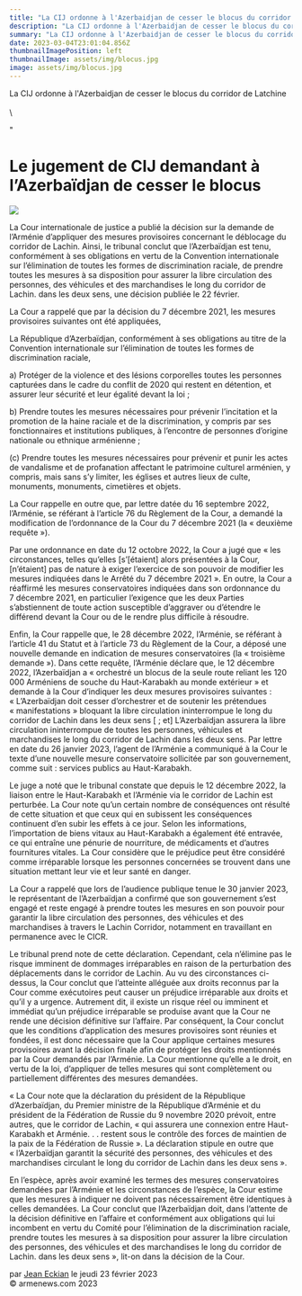```yaml
---
title: "La CIJ ordonne à l'Azerbaidjan de cesser le blocus du corridor de Latchine "
description: "La CIJ ordonne à l'Azerbaidjan de cesser le blocus du corridor de Latchine "
summary: "La CIJ ordonne à l'Azerbaidjan de cesser le blocus du corridor de Latchine "
date: 2023-03-04T23:01:04.856Z
thumbnailImagePosition: left
thumbnailImage: assets/img/blocus.jpg
image: assets/img/blocus.jpg
---
```

La CIJ ordonne à l'Azerbaidjan de cesser le blocus du corridor de Latchine \
\
\
<!--StartFragment-->

"

# Le jugement de CIJ demandant à l’Azerbaïdjan de cesser le blocus



![](https://www.armenews.com/IMG/arton101466.jpg)

La Cour internationale de justice a publié la décision sur la demande de l’Arménie d’appliquer des mesures provisoires concernant le déblocage du corridor de Lachin. Ainsi, le tribunal conclut que l’Azerbaïdjan est tenu, conformément à ses obligations en vertu de la Convention internationale sur l’élimination de toutes les formes de discrimination raciale, de prendre toutes les mesures à sa disposition pour assurer la libre circulation des personnes, des véhicules et des marchandises le long du corridor de Lachin. dans les deux sens, une décision publiée le 22 février.

La Cour a rappelé que par la décision du 7 décembre 2021, les mesures provisoires suivantes ont été appliquées,

La République d’Azerbaïdjan, conformément à ses obligations au titre de la Convention internationale sur l’élimination de toutes les formes de discrimination raciale,

a) Protéger de la violence et des lésions corporelles toutes les personnes capturées dans le cadre du conflit de 2020 qui restent en détention, et assurer leur sécurité et leur égalité devant la loi ;

b) Prendre toutes les mesures nécessaires pour prévenir l’incitation et la promotion de la haine raciale et de la discrimination, y compris par ses fonctionnaires et institutions publiques, à l’encontre de personnes d’origine nationale ou ethnique arménienne ;

(c) Prendre toutes les mesures nécessaires pour prévenir et punir les actes de vandalisme et de profanation affectant le patrimoine culturel arménien, y compris, mais sans s’y limiter, les églises et autres lieux de culte, monuments, monuments, cimetières et objets.

La Cour rappelle en outre que, par lettre datée du 16 septembre 2022, l’Arménie, se référant à l’article 76 du Règlement de la Cour, a demandé la modification de l’ordonnance de la Cour du 7 décembre 2021 (la « deuxième requête »).

Par une ordonnance en date du 12 octobre 2022, la Cour a jugé que « les circonstances, telles qu’elles \[s’[étaient] alors présentées à la Cour, \[n’étaient] pas de nature à exiger l’exercice de son pouvoir de modifier les mesures indiquées dans le Arrêté du 7 décembre 2021 ». En outre, la Cour a réaffirmé les mesures conservatoires indiquées dans son ordonnance du 7 décembre 2021, en particulier l’exigence que les deux Parties s’abstiennent de toute action susceptible d’aggraver ou d’étendre le différend devant la Cour ou de le rendre plus difficile à résoudre.

Enfin, la Cour rappelle que, le 28 décembre 2022, l’Arménie, se référant à l’article 41 du Statut et à l’article 73 du Règlement de la Cour, a déposé une nouvelle demande en indication de mesures conservatoires (la « troisième demande »). Dans cette requête, l’Arménie déclare que, le 12 décembre 2022, l’Azerbaïdjan a « orchestré un blocus de la seule route reliant les 120 000 Arméniens de souche du Haut-Karabakh au monde extérieur » et demande à la Cour d’indiquer les deux mesures provisoires suivantes : « L’Azerbaïdjan doit cesser d’orchestrer et de soutenir les prétendues « manifestations » bloquant la libre circulation ininterrompue le long du corridor de Lachin dans les deux sens \[ ; et] L’Azerbaïdjan assurera la libre circulation ininterrompue de toutes les personnes, véhicules et marchandises le long du corridor de Lachin dans les deux sens. Par lettre en date du 26 janvier 2023, l’agent de l’Arménie a communiqué à la Cour le texte d’une nouvelle mesure conservatoire sollicitée par son gouvernement, comme suit : services publics au Haut-Karabakh.

Le juge a noté que le tribunal constate que depuis le 12 décembre 2022, la liaison entre le Haut-Karabakh et l’Arménie via le corridor de Lachin est perturbée. La Cour note qu’un certain nombre de conséquences ont résulté de cette situation et que ceux qui en subissent les conséquences continuent d’en subir les effets à ce jour. Selon les informations, l’importation de biens vitaux au Haut-Karabakh a également été entravée, ce qui entraîne une pénurie de nourriture, de médicaments et d’autres fournitures vitales. La Cour considère que le préjudice peut être considéré comme irréparable lorsque les personnes concernées se trouvent dans une situation mettant leur vie et leur santé en danger.

La Cour a rappelé que lors de l’audience publique tenue le 30 janvier 2023, le représentant de l’Azerbaïdjan a confirmé que son gouvernement s’est engagé et reste engagé à prendre toutes les mesures en son pouvoir pour garantir la libre circulation des personnes, des véhicules et des marchandises à travers le Lachin Corridor, notamment en travaillant en permanence avec le CICR.

Le tribunal prend note de cette déclaration. Cependant, cela n’élimine pas le risque imminent de dommages irréparables en raison de la perturbation des déplacements dans le corridor de Lachin. Au vu des circonstances ci-dessus, la Cour conclut que l’atteinte alléguée aux droits reconnus par la Cour comme exécutoires peut causer un préjudice irréparable aux droits et qu’il y a urgence. Autrement dit, il existe un risque réel ou imminent et immédiat qu’un préjudice irréparable se produise avant que la Cour ne rende une décision définitive sur l’affaire. Par conséquent, la Cour conclut que les conditions d’application des mesures provisoires sont réunies et fondées, il est donc nécessaire que la Cour applique certaines mesures provisoires avant la décision finale afin de protéger les droits mentionnés par la Cour demandés par l’Arménie. La Cour mentionne qu’elle a le droit, en vertu de la loi, d’appliquer de telles mesures qui sont complètement ou partiellement différentes des mesures demandées.

« La Cour note que la déclaration du président de la République d’Azerbaïdjan, du Premier ministre de la République d’Arménie et du président de la Fédération de Russie du 9 novembre 2020 prévoit, entre autres, que le corridor de Lachin, « qui assurera une connexion entre Haut-Karabakh et Arménie. . . restent sous le contrôle des forces de maintien de la paix de la Fédération de Russie ». La déclaration stipule en outre que « l’Azerbaïdjan garantit la sécurité des personnes, des véhicules et des marchandises circulant le long du corridor de Lachin dans les deux sens ».

En l’espèce, après avoir examiné les termes des mesures conservatoires demandées par l’Arménie et les circonstances de l’espèce, la Cour estime que les mesures à indiquer ne doivent pas nécessairement être identiques à celles demandées. La Cour conclut que l’Azerbaïdjan doit, dans l’attente de la décision définitive en l’affaire et conformément aux obligations qui lui incombent en vertu du Comité pour l’élimination de la discrimination raciale, prendre toutes les mesures à sa disposition pour assurer la libre circulation des personnes, des véhicules et des marchandises le long du corridor de Lachin. dans les deux sens », lit-on dans la décision de la Cour.

par [Jean Eckian](https://www.armenews.com/spip.php?page=auteur&id_auteur=34) le jeudi 23 février 2023\
© armenews.com 2023

<!--EndFragment-->